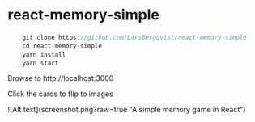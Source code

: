 # react-memory-simple

```javascript
    git clone https://github.com/LarsBergqvist/react-memory-simple
    cd react-memory-simple
    yarn install
    yarn start
```
<p>Browse to http://localhost:3000
<p>Click the cards to flip to images<p>
<p>
![Alt text](screenshot.png?raw=true "A simple memory game in React")

